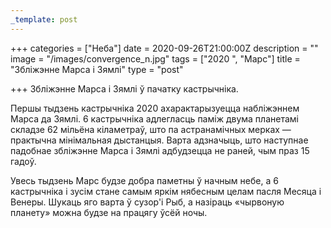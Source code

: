 ```yaml
---
_template: post
---
```



+++
categories = ["Неба"]
date = 2020-09-26T21:00:00Z
description = ""
image = "/images/convergence_n.jpg"
tags = ["2020 ", "Марс"]
title = "Збліжэнне Марса і Зямлі"
type = "post"

+++
Збліжэнне Марса і Зямлі ў пачатку кастрычніка.  
  
Першы тыдзень кастрычніка 2020 ахарактарызуецца набліжэннем Марса да Зямлі. 6 кастрычніка адлегласць паміж двума планетамі складзе 62 мільёна кіламетраў, што па астранамічных мерках — практычна мінімальная дыстанцыя. Варта адзначыць, што наступнае падобнае збліжэнне Марса і Зямлі адбудзецца не раней, чым праз 15 гадоў.  
  
Увесь тыдзень Марс будзе добра паметны ў начным небе, а 6 кастрычніка і зусім стане самым яркім нябесным целам пасля Месяца і Венеры. Шукаць яго варта ў сузор'і Рыб, а назіраць «чырвоную планету» можна будзе на працягу ўсёй ночы.
